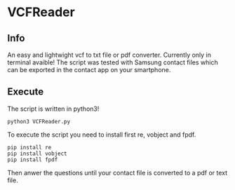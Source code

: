 # VCFReader

## Info
An easy and lightwight vcf to txt file or pdf converter. Currently only in terminal avaible!
The script was tested with Samsung contact files which can be exported in the contact app on your smartphone.

## Execute
The script is written in python3!

``` python3 VCFReader.py ```

To execute the script you need to install first re, vobject and fpdf.

``` pip install re ```\
``` pip install vobject ```\
``` pip install fpdf ```

Then anwer the questions until your contact file is converted to a pdf or text file.

